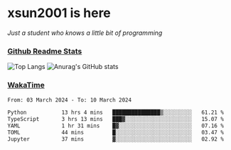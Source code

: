 # xsun2001 is here

*Just a student who knows a little bit of programming*

### [Github Readme Stats](https://github.com/anuraghazra/github-readme-stats)

![Top Langs](https://github-readme-stats.vercel.app/api/top-langs/?username=xsun2001&layout=compact&theme=radical) ![Anurag's GitHub stats](https://github-readme-stats.vercel.app/api?username=xsun2001&show_icons=true&theme=radical)

### [WakaTime](https://wakatime.com)

<!--START_SECTION:waka-->

```txt
From: 03 March 2024 - To: 10 March 2024

Python           13 hrs 4 mins   ███████████████▒░░░░░░░░░   61.21 %
TypeScript       3 hrs 13 mins   ███▓░░░░░░░░░░░░░░░░░░░░░   15.07 %
YAML             1 hr 31 mins    █▓░░░░░░░░░░░░░░░░░░░░░░░   07.16 %
TOML             44 mins         █░░░░░░░░░░░░░░░░░░░░░░░░   03.47 %
Jupyter          37 mins         ▓░░░░░░░░░░░░░░░░░░░░░░░░   02.92 %
```

<!--END_SECTION:waka-->
